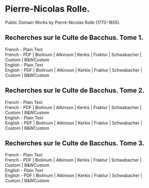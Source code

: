 # Pierre-Nicolas Rolle.

Public Domain Works by Pierre-Nicolas Rolle (1770-1855).

## Recherches sur le Culte de Bacchus. Tome 1.

French - Plain Text  
French - PDF | Biolinum | Atkinson | Kerkis | Fraktur | Schwabacher | Custom | B&WCustom  
English - Plain Text  
English - PDF | Biolinum | Atkinson | Kerkis | Fraktur | Schwabacher | Custom | B&WCustom  

## Recherches sur le Culte de Bacchus. Tome 2.

French - Plain Text  
French - PDF | Biolinum | Atkinson | Kerkis | Fraktur | Schwabacher | Custom | B&WCustom  
English - Plain Text  
English - PDF | Biolinum | Atkinson | Kerkis | Fraktur | Schwabacher | Custom | B&WCustom  

## Recherches sur le Culte de Bacchus. Tome 3.

French - Plain Text  
French - PDF | Biolinum | Atkinson | Kerkis | Fraktur | Schwabacher | Custom | B&WCustom  
English - Plain Text  
English - PDF | Biolinum | Atkinson | Kerkis | Fraktur | Schwabacher | Custom | B&WCustom  
